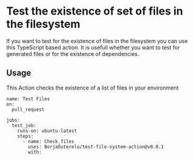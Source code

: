 
# Test the existence of set of files in the filesystem

If you want to test for the existence of files in the filesystem you can use this TypeScript based action.
It is usefull whether you want to test for generated files or for the existence of dependencies.

## Usage

This Action checks the existence of a list of files in your environment

```workflow
name: Test Files 
on:
  pull_request

jobs:
  test_job:
    runs-on: ubuntu-latest
    steps:
      - name: Check_files 
        uses: BorjaOuterelo/test-file-system-action@v0.0.1
        with:


```